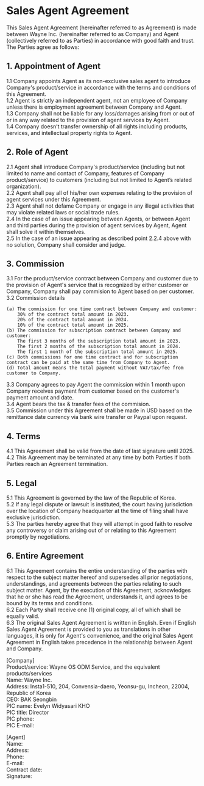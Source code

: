 # Sales Agent Agreement

This Sales Agent Agreement (hereinafter referred to as Agreement) is made between Wayne Inc. (hereinafter referred to as Company) and Agent (collectively referred to as Parties) in accordance with good faith and trust.	
The Parties agree as follows:

## 1. Appointment of Agent
1.1 Company appoints Agent as its non-exclusive sales agent to introduce Company's product/service in accordance with the terms and conditions of this Agreement.
<br>1.2 Agent is strictly an independent agent, not an employee of Company unless there is employment agreement between Company and Agent.
<br>1.3 Company shall not be liable for any loss/damages arising from or out of or in any way related to the provision of agent services by Agent.
<br>1.4 Company doesn’t transfer ownership of all rights including products, services, and intellectual property rights to Agent.

## 2. Role of Agent
2.1 Agent shall introduce Company's product/service (including but not limited to name and contact of Company, features of Company product/service) to customers (including but not limited to Agent’s related organization). 
<br>2.2 Agent shall pay all of his/her own expenses relating to the provision of agent services under this Agreement.
<br>2.3 Agent shall not defame Company or engage in any illegal activities that may violate related laws or social trade rules.
<br>2.4 In the case of an issue appearing between Agents, or between Agent and third parties during the provision of agent services by Agent, Agent shall solve it within themselves.
<br>2.5 In the case of an issue appearing as described point 2.2.4 above with no solution, Company shall consider and judge.

## 3. Commission
3.1 For the product/service contract between Company and customer due to the provision of Agent's service that is recognized by either customer or Company, Company shall pay commision to Agent based on per customer.
<br>3.2 Commission details
```
(a) The commission for one time contract between Company and customer:
    30% of the contract total amount in 2023.
    20% of the contract total amount in 2024.
    10% of the contract total amount in 2025.
(b) The commission for subscription contract between Company and customer:
    The first 3 months of the subscription total amount in 2023.
    The first 2 months of the subscription total amount in 2024.
    The first 1 month of the subscription total amount in 2025.
(c) Both commissions for one time contract and for subscription contract can be paid at the same time from Company to Agent.
(d) Total amount means the total payment without VAT/tax/fee from customer to Company.
```
3.3 Company agrees to pay Agent the commission within 1 month upon Company receives payment from customer based on the customer's payment amount and date.
<br>3.4 Agent bears the tax & transfer fees of the commision.
<br>3.5 Commission under this Agreement shall be made in USD based on the remittance date currency via bank wire transfer or Paypal upon request.

## 4. Terms
4.1 This Agreement shall be valid from the date of last signature until 2025.
<br>4.2 This Agreement may be terminated at any time by both Parties if both Parties reach an Agreement termination.

## 5. Legal
5.1 This Agreement is governed by the law of the Republic of Korea.
<br>5.2 If any legal dispute or lawsuit is instituted, the court having jurisdiction over the location of Company headquarter at the time of filing shall have exclusive jurisdiction.
<br>5.3 The parties hereby agree that they will attempt in good faith to resolve any controversy or claim arising out of or relating to this Agreement promptly by negotiations.

## 6. Entire Agreement
6.1 This Agreement contains the entire understanding of the parties with respect to the subject matter hereof and supersedes all prior negotiations, understandings, and agreements between the parties relating to such subject matter. Agent, by the execution of this Agreement, acknowledges that he or she has read the Agreement, understands it, and agrees to be bound by its terms and conditions. 
<br>6.2 Each Party shall receive one (1) original copy, all of which shall be equally valid.
<br>6.3 The original Sales Agent Agreement is written in English. Even if English Sales Agent Agreement is provided to you as translations in other languages, it is only for Agent's convenience, and the original Sales Agent Agreement in English takes precedence in the relationship between Agent and Company.

[Company]
<br>Product/service:		Wayne OS ODM Service, and the equivalent products/services
<br>Name: 			        Wayne Inc.
<br>Address: 		        Insta1-510, 204, Convensia-daero, Yeonsu-gu, Incheon, 22004, Republic of Korea
<br>CEO: 			        BAK Seongbin
<br>PIC name: 	        	Evelyn Widyasari KHO 
<br>PIC title:     		    Director
<br>PIC phone:
<br>PIC E-mail:

[Agent]
<br>Name:
<br>Address:
<br>Phone:
<br>E-mail:
<br>Contract date:
<br>Signature:



